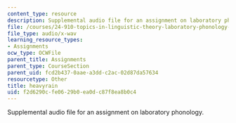 ```yaml
---
content_type: resource
description: Supplemental audio file for an assignment on laboratory phonology.
file: /courses/24-910-topics-in-linguistic-theory-laboratory-phonology-spring-2007/f2d6290cfe0629b0ea0dc87f8ea8b0c4_heavyrain.wav
file_type: audio/x-wav
learning_resource_types:
- Assignments
ocw_type: OCWFile
parent_title: Assignments
parent_type: CourseSection
parent_uid: fcd2b437-0aae-a3dd-c2ac-02d87da57634
resourcetype: Other
title: heavyrain
uid: f2d6290c-fe06-29b0-ea0d-c87f8ea8b0c4
---
```

Supplemental audio file for an assignment on laboratory phonology.